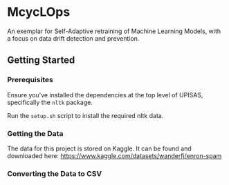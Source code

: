 # McycLOps

An exemplar for Self-Adaptive retraining of Machine Learning Models, with a focus on data drift detection and prevention.

## Getting Started

### Prerequisites

Ensure you've installed the dependencies at the top level of UPISAS, specifically the `nltk` package.

Run the `setup.sh` script to install the required nltk data.

### Getting the Data

The data for this project is stored on Kaggle. It can be found and downloaded here: https://www.kaggle.com/datasets/wanderfj/enron-spam

### Converting the Data to CSV